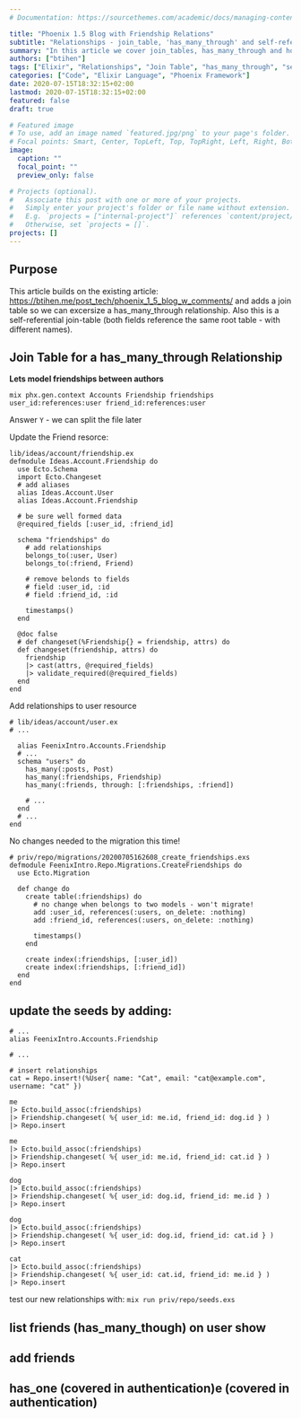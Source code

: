 ```yaml
---
# Documentation: https://sourcethemes.com/academic/docs/managing-content/

title: "Phoenix 1.5 Blog with Friendship Relations"
subtitle: "Relationships - join_table, 'has_many_through' and self-referential relations"
summary: "In this article we cover join_tables, has_many_through and how simple it is to handle two ids on the same table with different names / meanings."
authors: ["btihen"]
tags: ["Elixir", "Relationships", "Join Table", "has_many_through", "self-references"]
categories: ["Code", "Elixir Language", "Phoenix Framework"]
date: 2020-07-15T18:32:15+02:00
lastmod: 2020-07-15T18:32:15+02:00
featured: false
draft: true

# Featured image
# To use, add an image named `featured.jpg/png` to your page's folder.
# Focal points: Smart, Center, TopLeft, Top, TopRight, Left, Right, BottomLeft, Bottom, BottomRight.
image:
  caption: ""
  focal_point: ""
  preview_only: false

# Projects (optional).
#   Associate this post with one or more of your projects.
#   Simply enter your project's folder or file name without extension.
#   E.g. `projects = ["internal-project"]` references `content/project/deep-learning/index.md`.
#   Otherwise, set `projects = []`.
projects: []
---
```

## Purpose

This article builds on the existing article: https://btihen.me/post_tech/phoenix_1_5_blog_w_comments/ and adds a join table so we can excersize a  has_many_through relationship.  Also this is a self-referential join-table (both fields reference the same root table - with different names).

## Join Table for a has_many_through Relationship

**Lets model friendships between authors**
```
mix phx.gen.context Accounts Friendship friendships user_id:references:user friend_id:references:user
```
Answer `Y` - we can split the file later

Update the Friend resorce:
```
lib/ideas/account/friendship.ex
defmodule Ideas.Account.Friendship do
  use Ecto.Schema
  import Ecto.Changeset
  # add aliases
  alias Ideas.Account.User
  alias Ideas.Account.Friendship

  # be sure well formed data
  @required_fields [:user_id, :friend_id]

  schema "friendships" do
    # add relationships
    belongs_to(:user, User)
    belongs_to(:friend, Friend)

    # remove belonds to fields
    # field :user_id, :id
    # field :friend_id, :id

    timestamps()
  end

  @doc false
  # def changeset(%Friendship{} = friendship, attrs) do
  def changeset(friendship, attrs) do
    friendship
    |> cast(attrs, @required_fields)
    |> validate_required(@required_fields)
  end
end
```


Add relationships to user resource
```
# lib/ideas/account/user.ex
# ...

  alias FeenixIntro.Accounts.Friendship
  # ...
  schema "users" do
    has_many(:posts, Post)
    has_many(:friendships, Friendship)
    has_many(:friends, through: [:friendships, :friend])

    # ...
  end
  # ...
end
```

No changes needed to the migration this time!
```
# priv/repo/migrations/20200705162608_create_friendships.exs
defmodule FeenixIntro.Repo.Migrations.CreateFriendships do
  use Ecto.Migration

  def change do
    create table(:friendships) do
      # no change when belongs to two models - won't migrate!
      add :user_id, references(:users, on_delete: :nothing)
      add :friend_id, references(:users, on_delete: :nothing)

      timestamps()
    end

    create index(:friendships, [:user_id])
    create index(:friendships, [:friend_id])
  end
end
```


## update the seeds by adding:
```
# ...
alias FeenixIntro.Accounts.Friendship

# ...

# insert relationships
cat = Repo.insert!(%User{ name: "Cat", email: "cat@example.com", username: "cat" })

me
|> Ecto.build_assoc(:friendships)
|> Friendship.changeset( %{ user_id: me.id, friend_id: dog.id } )
|> Repo.insert

me
|> Ecto.build_assoc(:friendships)
|> Friendship.changeset( %{ user_id: me.id, friend_id: cat.id } )
|> Repo.insert

dog
|> Ecto.build_assoc(:friendships)
|> Friendship.changeset( %{ user_id: dog.id, friend_id: me.id } )
|> Repo.insert

dog
|> Ecto.build_assoc(:friendships)
|> Friendship.changeset( %{ user_id: dog.id, friend_id: cat.id } )
|> Repo.insert

cat
|> Ecto.build_assoc(:friendships)
|> Friendship.changeset( %{ user_id: cat.id, friend_id: me.id } )
|> Repo.insert
```
test our new relationships with:
`mix run priv/repo/seeds.exs`



## list friends (has_many_though) on user show

## add friends

## has_one (covered in authentication)e (covered in authentication)
